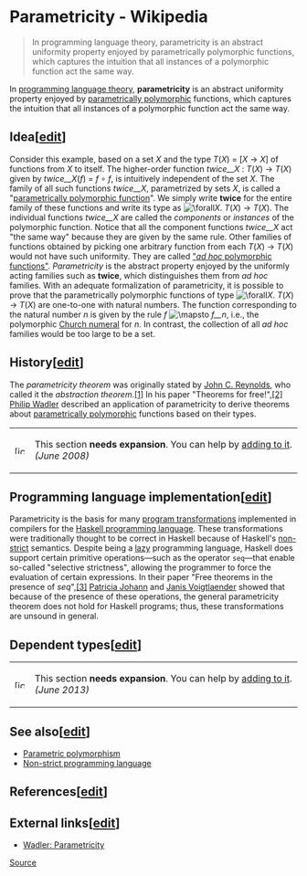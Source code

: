 # Parametricity - Wikipedia

> In programming language theory, parametricity is an abstract uniformity property enjoyed by parametrically polymorphic functions, which captures the intuition that all instances of a polymorphic function act the same way.

In [programming language theory](chrome-extension://cjedbglnccaioiolemnfhjncicchinao/wiki/Programming_language_theory "Programming language theory"), **parametricity** is an abstract uniformity property enjoyed by [parametrically polymorphic](chrome-extension://cjedbglnccaioiolemnfhjncicchinao/wiki/Parametric_polymorphism "Parametric polymorphism") functions, which captures the intuition that all instances of a polymorphic function act the same way.

Idea\[[edit](chrome-extension://cjedbglnccaioiolemnfhjncicchinao/w/index.php?title=Parametricity&action=edit&section=1 "Edit section: Idea")\]
----------------------------------------------------------------------------------------------------------------------------------------------

Consider this example, based on a set _X_ and the type _T_(_X_) = \[_X_ → _X_\] of functions from _X_ to itself. The higher-order function _twice__X_ : _T_(_X_) → _T_(_X_) given by _twice__X_(_f_) = _f_ ∘ _f_, is intuitively independent of the set _X_. The family of all such functions _twice__X_, parametrized by sets _X_, is called a "[parametrically polymorphic function](chrome-extension://cjedbglnccaioiolemnfhjncicchinao/wiki/Parametric_polymorphism "Parametric polymorphism")". We simply write **twice** for the entire family of these functions and write its type as ![\forall ](https://wikimedia.org/api/rest_v1/media/math/render/svg/bfc1a1a9c4c0f8d5df989c98aa2773ed657c5937)_X_. _T_(_X_) → _T_(_X_). The individual functions _twice__X_ are called the _components_ or _instances_ of the polymorphic function. Notice that all the component functions _twice__X_ act "the same way" because they are given by the same rule. Other families of functions obtained by picking one arbitrary function from each _T_(_X_) → _T_(_X_) would not have such uniformity. They are called ["_ad hoc_ polymorphic functions"](chrome-extension://cjedbglnccaioiolemnfhjncicchinao/wiki/Ad_hoc_polymorphism "Ad hoc polymorphism"). _Parametricity_ is the abstract property enjoyed by the uniformly acting families such as **twice**, which distinguishes them from _ad hoc_ families. With an adequate formalization of parametricity, it is possible to prove that the parametrically polymorphic functions of type ![\forall ](https://wikimedia.org/api/rest_v1/media/math/render/svg/bfc1a1a9c4c0f8d5df989c98aa2773ed657c5937)_X_. _T_(_X_) → _T_(_X_) are one-to-one with natural numbers. The function corresponding to the natural number _n_ is given by the rule _f_ ![\mapsto ](https://wikimedia.org/api/rest_v1/media/math/render/svg/bc09de045e7d82eef9fe078e7e7606576640c11b) _f__n_, i.e., the polymorphic [Church numeral](chrome-extension://cjedbglnccaioiolemnfhjncicchinao/wiki/Church_encoding "Church encoding") for _n_. In contrast, the collection of all _ad hoc_ families would be too large to be a set.

History\[[edit](chrome-extension://cjedbglnccaioiolemnfhjncicchinao/w/index.php?title=Parametricity&action=edit&section=2 "Edit section: History")\]
----------------------------------------------------------------------------------------------------------------------------------------------------

The _parametricity theorem_ was originally stated by [John C. Reynolds](chrome-extension://cjedbglnccaioiolemnfhjncicchinao/wiki/John_C._Reynolds "John C. Reynolds"), who called it the _abstraction theorem_.[\[1\]](#cite_note-1) In his paper "Theorems for free!",[\[2\]](#cite_note-2) [Philip Wadler](chrome-extension://cjedbglnccaioiolemnfhjncicchinao/wiki/Philip_Wadler "Philip Wadler") described an application of parametricity to derive theorems about [parametrically polymorphic](chrome-extension://cjedbglnccaioiolemnfhjncicchinao/wiki/Parametric_polymorphism "Parametric polymorphism") functions based on their types.

<table role="presentation"><tbody><tr><td><a href="chrome-extension://cjedbglnccaioiolemnfhjncicchinao/wiki/File:Wiki_letter_w_cropped.svg"><img alt="[icon]" src="chrome-extension://upload.wikimedia.org/wikipedia/commons/thumb/1/1c/Wiki_letter_w_cropped.svg/20px-Wiki_letter_w_cropped.svg.png" decoding="async" width="20" height="14" srcset="chrome-extension://upload.wikimedia.org/wikipedia/commons/thumb/1/1c/Wiki_letter_w_cropped.svg/30px-Wiki_letter_w_cropped.svg.png 1.5x, chrome-extension://upload.wikimedia.org/wikipedia/commons/thumb/1/1c/Wiki_letter_w_cropped.svg/40px-Wiki_letter_w_cropped.svg.png 2x" data-file-width="44" data-file-height="31"></a></td><td><p>This section <b>needs expansion</b>. You can help by <a href="https://en.wikipedia.org/w/index.php?title=Parametricity&amp;action=edit&amp;section=">adding to it</a>. <span><i>(<span>June 2008</span>)</i></span></p></td></tr></tbody></table>

Programming language implementation\[[edit](chrome-extension://cjedbglnccaioiolemnfhjncicchinao/w/index.php?title=Parametricity&action=edit&section=3 "Edit section: Programming language implementation")\]
------------------------------------------------------------------------------------------------------------------------------------------------------------------------------------------------------------

Parametricity is the basis for many [program transformations](chrome-extension://cjedbglnccaioiolemnfhjncicchinao/wiki/Program_transformation "Program transformation") implemented in compilers for the [Haskell programming language](chrome-extension://cjedbglnccaioiolemnfhjncicchinao/wiki/Haskell_programming_language "Haskell programming language"). These transformations were traditionally thought to be correct in Haskell because of Haskell's [non-strict](chrome-extension://cjedbglnccaioiolemnfhjncicchinao/wiki/Strict_function "Strict function") semantics. Despite being a [lazy](chrome-extension://cjedbglnccaioiolemnfhjncicchinao/wiki/Lazy_evaluation "Lazy evaluation") programming language, Haskell does support certain primitive operations—such as the operator `seq`—that enable so-called "selective strictness", allowing the programmer to force the evaluation of certain expressions. In their paper "Free theorems in the presence of _seq_",[\[3\]](#cite_note-3) [Patricia Johann](chrome-extension://cjedbglnccaioiolemnfhjncicchinao/w/index.php?title=Patricia_Johann&action=edit&redlink=1 "Patricia Johann (page does not exist)") and [Janis Voigtlaender](chrome-extension://cjedbglnccaioiolemnfhjncicchinao/w/index.php?title=Janis_Voigtlaender&action=edit&redlink=1 "Janis Voigtlaender (page does not exist)") showed that because of the presence of these operations, the general parametricity theorem does not hold for Haskell programs; thus, these transformations are unsound in general.

Dependent types\[[edit](chrome-extension://cjedbglnccaioiolemnfhjncicchinao/w/index.php?title=Parametricity&action=edit&section=4 "Edit section: Dependent types")\]
--------------------------------------------------------------------------------------------------------------------------------------------------------------------

<table role="presentation"><tbody><tr><td><a href="chrome-extension://cjedbglnccaioiolemnfhjncicchinao/wiki/File:Wiki_letter_w_cropped.svg"><img alt="[icon]" src="chrome-extension://upload.wikimedia.org/wikipedia/commons/thumb/1/1c/Wiki_letter_w_cropped.svg/20px-Wiki_letter_w_cropped.svg.png" decoding="async" width="20" height="14" srcset="chrome-extension://upload.wikimedia.org/wikipedia/commons/thumb/1/1c/Wiki_letter_w_cropped.svg/30px-Wiki_letter_w_cropped.svg.png 1.5x, chrome-extension://upload.wikimedia.org/wikipedia/commons/thumb/1/1c/Wiki_letter_w_cropped.svg/40px-Wiki_letter_w_cropped.svg.png 2x" data-file-width="44" data-file-height="31"></a></td><td><p>This section <b>needs expansion</b>. You can help by <a href="https://en.wikipedia.org/w/index.php?title=Parametricity&amp;action=edit&amp;section=">adding to it</a>. <span><i>(<span>June 2013</span>)</i></span></p></td></tr></tbody></table>

See also\[[edit](chrome-extension://cjedbglnccaioiolemnfhjncicchinao/w/index.php?title=Parametricity&action=edit&section=5 "Edit section: See also")\]
------------------------------------------------------------------------------------------------------------------------------------------------------

*   [Parametric polymorphism](chrome-extension://cjedbglnccaioiolemnfhjncicchinao/wiki/Parametric_polymorphism "Parametric polymorphism")
*   [Non-strict programming language](chrome-extension://cjedbglnccaioiolemnfhjncicchinao/wiki/Non-strict_programming_language "Non-strict programming language")

References\[[edit](chrome-extension://cjedbglnccaioiolemnfhjncicchinao/w/index.php?title=Parametricity&action=edit&section=6 "Edit section: References")\]
----------------------------------------------------------------------------------------------------------------------------------------------------------

External links\[[edit](chrome-extension://cjedbglnccaioiolemnfhjncicchinao/w/index.php?title=Parametricity&action=edit&section=7 "Edit section: External links")\]
------------------------------------------------------------------------------------------------------------------------------------------------------------------

*   [Wadler: Parametricity](http://homepages.inf.ed.ac.uk/wadler/topics/parametricity.html)


[Source](https://en.wikipedia.org/wiki/Parametricity)